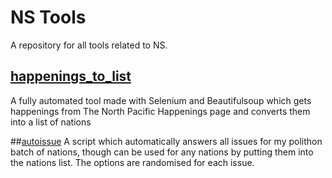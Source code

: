 # NS Tools

A repository for all tools related to NS.

## [happenings_to_list](https://github.com/Cayyus/NS-tools/tree/main/happenings_to_list)
A fully automated tool made with Selenium and Beautifulsoup which gets happenings from The North Pacific Happenings page and converts them into a list of nations

##[autoissue](https://github.com/Cayyus/NS-tools/tree/main/autoissues)
A script which automatically answers all issues for my polithon batch of nations, though can be used for any nations by putting them into the nations list. The options are randomised for each issue.
